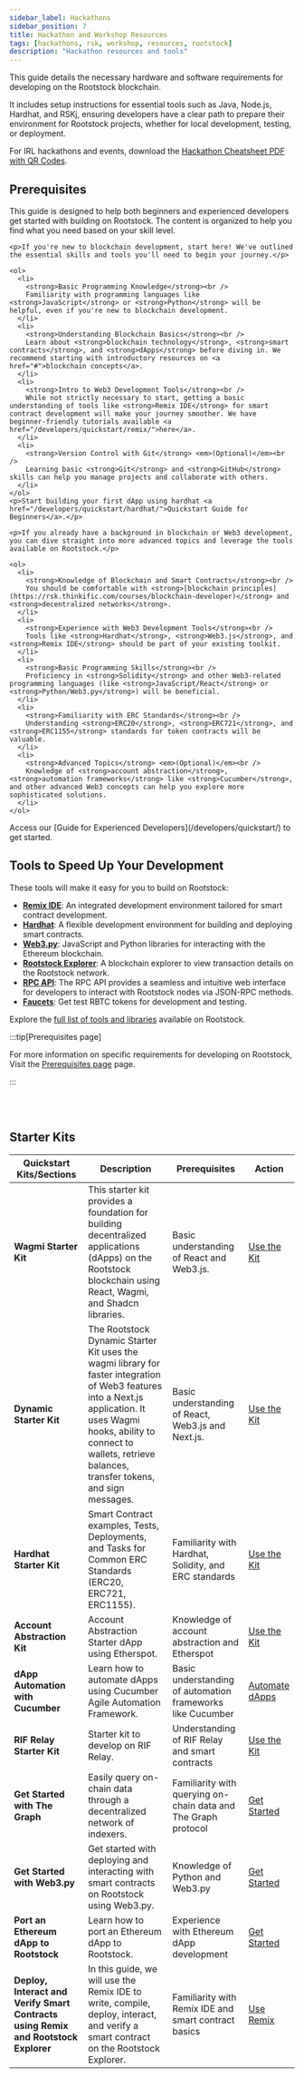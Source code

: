 ```yaml
---
sidebar_label: Hackathons 
sidebar_position: 7
title: Hackathon and Workshop Resources
tags: [hackathons, rsk, workshop, resources, rootstock]
description: "Hackathon resources and tools"
---
```


This guide details the necessary hardware and software requirements for developing on the Rootstock blockchain. 

It includes setup instructions for essential tools such as Java, Node.js, Hardhat, and RSKj, ensuring developers have a clear path to prepare their environment for Rootstock projects, whether for local development, testing, or deployment. 

For IRL hackathons and events, download the [Hackathon Cheatsheet PDF with QR Codes](/rootstock-cheatsheet.pdf).





## Prerequisites

This guide is designed to help both beginners and experienced developers get started with building on Rootstock. The content is organized to help you find what you need based on your skill level.

<Tabs>
  <TabItem value="beginners" label="Beginners" default>
    
    <p>If you're new to blockchain development, start here! We've outlined the essential skills and tools you'll need to begin your journey.</p>

    <ol>
      <li>
        <strong>Basic Programming Knowledge</strong><br />
        Familiarity with programming languages like <strong>JavaScript</strong> or <strong>Python</strong> will be helpful, even if you're new to blockchain development.
      </li>
      <li>
        <strong>Understanding Blockchain Basics</strong><br />
        Learn about <strong>blockchain technology</strong>, <strong>smart contracts</strong>, and <strong>dApps</strong> before diving in. We recommend starting with introductory resources on <a href="#">blockchain concepts</a>.
      </li>
      <li>
        <strong>Intro to Web3 Development Tools</strong><br />
        While not strictly necessary to start, getting a basic understanding of tools like <strong>Remix IDE</strong> for smart contract development will make your journey smoother. We have beginner-friendly tutorials available <a href="/developers/quickstart/remix/">here</a>.
      </li>
      <li>
        <strong>Version Control with Git</strong> <em>(Optional)</em><br />
        Learning basic <strong>Git</strong> and <strong>GitHub</strong> skills can help you manage projects and collaborate with others.
      </li>
    </ol>
    <p>Start building your first dApp using hardhat <a href="/developers/quickstart/hardhat/">Quickstart Guide for Beginners</a>.</p>
  </TabItem>

  <TabItem value="experienced" label="Experienced Developers">
    
    <p>If you already have a background in blockchain or Web3 development, you can dive straight into more advanced topics and leverage the tools available on Rootstock.</p>

    <ol>
      <li>
        <strong>Knowledge of Blockchain and Smart Contracts</strong><br />
        You should be comfortable with <strong>[blockchain principles](https://rsk.thinkific.com/courses/blockchain-developer)</strong> and <strong>decentralized networks</strong>.
      </li>
      <li>
        <strong>Experience with Web3 Development Tools</strong><br />
        Tools like <strong>Hardhat</strong>, <strong>Web3.js</strong>, and <strong>Remix IDE</strong> should be part of your existing toolkit.
      </li>
      <li>
        <strong>Basic Programming Skills</strong><br />
        Proficiency in <strong>Solidity</strong> and other Web3-related programming languages (like <strong>JavaScript/React</strong> or <strong>Python/Web3.py</strong>) will be beneficial.
      </li>
      <li>
        <strong>Familiarity with ERC Standards</strong><br />
        Understanding <strong>ERC20</strong>, <strong>ERC721</strong>, and <strong>ERC1155</strong> standards for token contracts will be valuable.
      </li>
      <li>
        <strong>Advanced Topics</strong> <em>(Optional)</em><br />
        Knowledge of <strong>account abstraction</strong>, <strong>automation frameworks</strong> like <strong>Cucumber</strong>, and other advanced Web3 concepts can help you explore more sophisticated solutions.
      </li>
    </ol>
   
 <p>Access our [Guide for Experienced Developers](/developers/quickstart/) to get started.</p>
  </TabItem>
</Tabs>


## Tools to Speed Up Your Development

These tools will make it easy for you to build on Rootstock:

- **[Remix IDE](/developers/quickstart/remix/)**: An integrated development environment tailored for smart contract development.
- **[Hardhat](/developers/quickstart/hardhat/)**: A flexible development environment for building and deploying smart contracts.
- **[Web3.py](/developers/quickstart/web3-python/)**: JavaScript and Python libraries for interacting with the Ethereum blockchain.
- **[Rootstock Explorer](https://explorer.testnet.rootstock.io/)**: A blockchain explorer to view transaction details on the Rootstock network.
- **[RPC API](/developers/rpc-api/)**: The RPC API provides a seamless and intuitive web interface for developers to interact with Rootstock nodes via JSON-RPC methods.
- **[Faucets](/dev-tools/additional-tools/#faucets)**: Get test RBTC tokens for development and testing.

Explore the [full list of tools and libraries](/dev-tools/) available on Rootstock.

:::tip[Prerequisites page]

For more information on specific requirements for developing on Rootstock, Visit the [Prerequisites page](/developers/requirements/) page.

:::


<Card
  title="Rootstock Hackathon Cheatsheet"
  description="The Rootstock Hackathon Cheatsheet is a concise reference guide for developers aiming to deploy decentralized applications (dApps) on the Rootstock network."
  link="https://cheatography.com/devrelrootstock/cheat-sheets/rootstock-dev/"
/>

<br></br>

## Starter Kits

| Quickstart Kits/Sections                                      | Description                                                                                             | Prerequisites                                                      | Action                     |
|---------------------------------------------------------------|---------------------------------------------------------------------------------------------------------|-------------------------------------------------------------------|----------------------------|
| **Wagmi Starter Kit**                                          | This starter kit provides a foundation for building decentralized applications (dApps) on the Rootstock blockchain using React, Wagmi, and Shadcn libraries. | Basic understanding of React and Web3.js.                           | [Use the Kit](/developers/quickstart/wagmi/)               |
| **Dynamic Starter Kit**                                          | The Rootstock Dynamic Starter Kit uses the wagmi library for faster integration of Web3 features into a Next.js application. It uses Wagmi hooks, ability to connect to wallets, retrieve balances, transfer tokens, and sign messages.|    Basic understanding of React, Web3.js and Next.js.                           | [Use the Kit](/developers/quickstart/dynamic/)               |
| **Hardhat Starter Kit**                                        | Smart Contract examples, Tests, Deployments, and Tasks for Common ERC Standards (ERC20, ERC721, ERC1155).| Familiarity with Hardhat, Solidity, and ERC standards              | [Use the Kit](/developers/quickstart/hardhat/)                |
| **Account Abstraction Kit**                                    | Account Abstraction Starter dApp using Etherspot.                                                        | Knowledge of account abstraction and Etherspot                     | [Use the Kit](/developers/quickstart/rootstock-etherspot/)                |
| **dApp Automation with Cucumber**                              | Learn how to automate dApps using Cucumber Agile Automation Framework.                                   | Basic understanding of automation frameworks like Cucumber         | [Automate dApps](/resources/tutorials/dapp-automation-cucumber/)             |
| **RIF Relay Starter Kit**                                      | Starter kit to develop on RIF Relay.                                                                     | Understanding of RIF Relay and smart contracts                     | [Use the Kit](/developers/integrate/rif-relay/sample-dapp/)                    |
| **Get Started with The Graph**                                 | Easily query on-chain data through a decentralized network of indexers.                                  | Familiarity with querying on-chain data and The Graph protocol      | [Get Started](/dev-tools/data/thegraph/)                |
| **Get Started with Web3.py**                                   | Get started with deploying and interacting with smart contracts on Rootstock using Web3.py.              | Knowledge of Python and Web3.py                                    | [Get Started](/developers/quickstart/web3-python/)               |
| **Port an Ethereum dApp to Rootstock**                         | Learn how to port an Ethereum dApp to Rootstock.                                                         | Experience with Ethereum dApp development                          | [Get Started](/resources/port-to-rootstock/ethereum-dapp/)               |
| **Deploy, Interact and Verify Smart Contracts using Remix and Rootstock Explorer** | In this guide, we will use the Remix IDE to write, compile, deploy, interact, and verify a smart contract on the Rootstock Explorer. | Familiarity with Remix IDE and smart contract basics               | [Use Remix](/developers/quickstart/remix/)                  |
